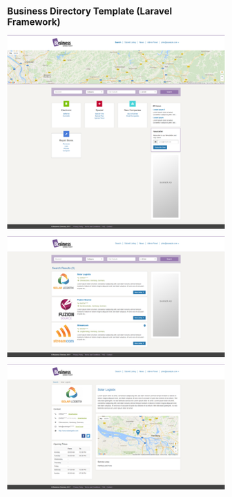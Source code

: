 ## Business Directory Template (Laravel Framework)


![business directory template](screenshots/screencapture-localhost-businessdirectory-public-1485374722591.png)

![business directory template](screenshots/screencapture-localhost-businessdirectory-public-search-1485374711063.png)

![business directory template](screenshots/screencapture-localhost-businessdirectory-public-listing-3-solar-logistix-1485376163033.png)